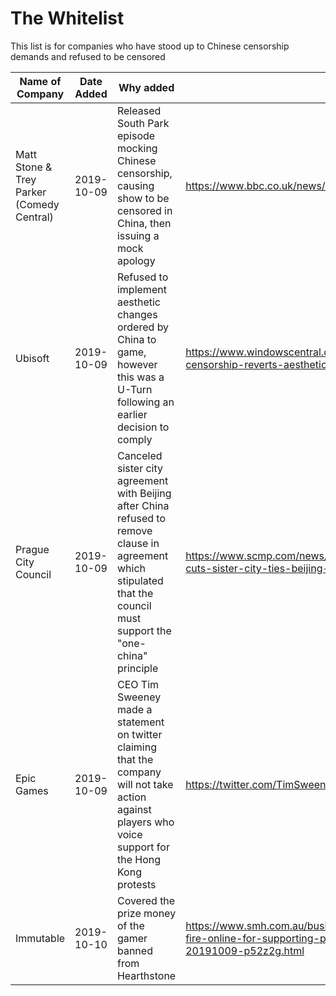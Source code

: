 # The Whitelist

This list is for companies who have stood up to Chinese censorship demands and refused to be censored

| Name of Company | Date Added | Why added | Sources |
| --------------- | ---------- | --------- | ------- |
| Matt Stone & Trey Parker (Comedy Central) | 2019-10-09 | Released South Park episode mocking Chinese censorship, causing show to be censored in China, then issuing a mock apology | https://www.bbc.co.uk/news/world-asia-china-49968867 |
| Ubisoft | 2019-10-09 | Refused to implement aesthetic changes ordered by China to game, however this was a U-Turn following an earlier decision to comply | https://www.windowscentral.com/rainbow-six-siege-drops-china-censorship-reverts-aesthetic-changes |
| Prague City Council | 2019-10-09 | Canceled sister city agreement with Beijing after China refused to remove clause in agreement which stipulated that the council must support the "one-china" principle | https://www.scmp.com/news/china/diplomacy/article/3032045/prague-cuts-sister-city-ties-beijing-amid-tangible-anger-over |
| Epic Games | 2019-10-09 | CEO Tim Sweeney made a statement on twitter claiming that the company will not take action against players who voice support for the Hong Kong protests | https://twitter.com/TimSweeneyEpic/status/1181946357759844352 |
| Immutable | 2019-10-10 | Covered the prize money of the gamer banned from Hearthstone | https://www.smh.com.au/business/companies/sydney-startup-under-fire-online-for-supporting-pro-hong-kong-protest-gamer-20191009-p52z2g.html |
